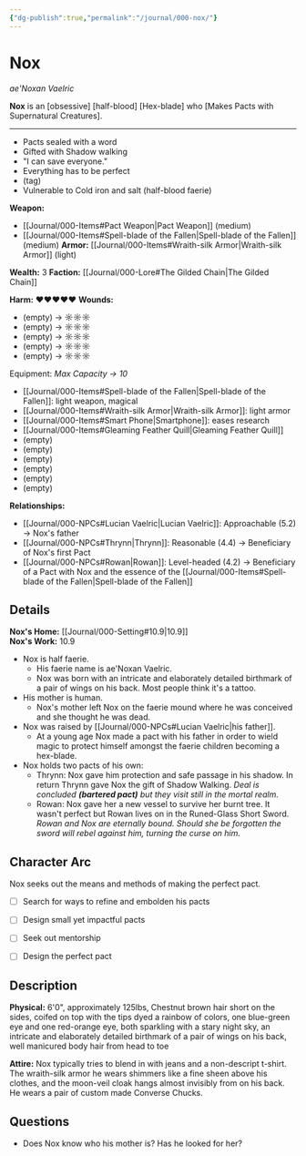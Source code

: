```yaml
---
{"dg-publish":true,"permalink":"/journal/000-nox/"}
---
```


# Nox
_ae'Noxan Vaelric_

**Nox** is an \[obsessive] \[half-blood] \[Hex-blade] who \[Makes Pacts with Supernatural Creatures].

***
* Pacts sealed with a word
* Gifted with Shadow walking
* "I can save everyone."
* Everything has to be perfect
* (tag)
* Vulnerable to Cold iron and salt (half-blood faerie)

**Weapon:**
* [[Journal/000-Items#Pact Weapon\|Pact Weapon]] (medium)
* [[Journal/000-Items#Spell-blade of the Fallen\|Spell-blade of the Fallen]] (medium)
**Armor:** [[Journal/000-Items#Wraith-silk Armor\|Wraith-silk Armor]] (light)

**Wealth:** 3
**Faction:** [[Journal/000-Lore#The Gilded Chain\|The Gilded Chain]]

**Harm:** ♥♥♥♥♥
**Wounds:**
* (empty) → ☼☼☼
* (empty) → ☼☼☼
* (empty) → ☼☼☼
* (empty) → ☼☼☼
* (empty) → ☼☼☼

Equipment: _Max Capacity → 10_
* [[Journal/000-Items#Spell-blade of the Fallen\|Spell-blade of the Fallen]]: light weapon, magical
* [[Journal/000-Items#Wraith-silk Armor\|Wraith-silk Armor]]: light armor
* [[Journal/000-Items#Smart Phone\|Smartphone]]: eases research
* [[Journal/000-Items#Gleaming Feather Quill\|Gleaming Feather Quill]]
* (empty)
* (empty)
* (empty)
* (empty)
* (empty)
* (empty)

**Relationships:**
* [[Journal/000-NPCs#Lucian Vaelric\|Lucian Vaelric]]: Approachable (5.2) → Nox's father
* [[Journal/000-NPCs#Thrynn\|Thrynn]]: Reasonable (4.4) → Beneficiary of Nox's first Pact
* [[Journal/000-NPCs#Rowan\|Rowan]]: Level-headed (4.2) → Beneficiary of a Pact with Nox and the essence of the [[Journal/000-Items#Spell-blade of the Fallen\|Spell-blade of the Fallen]]

## Details

**Nox's Home:** [[Journal/000-Setting#10.9\|10.9]]  
**Nox's Work:** 10.9  

* Nox is half faerie.
    * His faerie name is ae'Noxan Vaelric.
    * Nox was born with an intricate and elaborately detailed birthmark of a pair of wings on his back. Most people think it's a tattoo.
* His mother is human.
    * Nox's mother left Nox on the faerie mound where he was conceived and she thought he was dead.
* Nox was raised by [[Journal/000-NPCs#Lucian Vaelric\|his father]].
    * At a young age Nox made a pact with his father in order to wield magic to protect himself amongst the faerie children becoming a hex-blade.
* Nox holds two pacts of his own:
    * Thrynn: Nox gave him protection and safe passage in his shadow. In return Thrynn gave Nox the gift of Shadow Walking. _Deal is concluded **(bartered pact)** but they visit still in the mortal realm._
    * Rowan: Nox gave her a new vessel to survive her burnt tree. It wasn't perfect but Rowan lives on in the Runed-Glass Short Sword. _Rowan and Nox are eternally bound. Should she be forgotten the sword will rebel against him, turning the curse on him._

## Character Arc
Nox seeks out the means and methods of making the perfect pact.

- [ ] Search for ways to refine and embolden his pacts
- [ ] Design small yet impactful pacts
- [ ] Seek out mentorship 
- [ ] Design the perfect pact


## Description

**Physical:** 6'0", approximately 125lbs, Chestnut brown hair short on the sides, coifed on top with the tips dyed a rainbow of colors, one blue-green eye and one red-orange eye, both sparkling with a stary night sky, an intricate and elaborately detailed birthmark of a pair of wings on his back, well manicured body hair from head to toe

**Attire:**  Nox typically tries to blend in with jeans and a non-descript t-shirt. The wraith-silk armor he wears shimmers like a fine sheen above his clothes, and the moon-veil cloak hangs almost invisibly from on his back. He wears a pair of custom made Converse Chucks.

## Questions

* Does Nox know who his mother is? Has he looked for her?